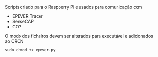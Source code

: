 Scripts criado para o Raspberry Pi e usados para comunicação com
* EPEVER Tracer
* SenseCAP
* CO2

O modo dos ficheiros devem ser alterados para executável e adicionados ao CRON

```
sudo chmod +x epever.py
```
